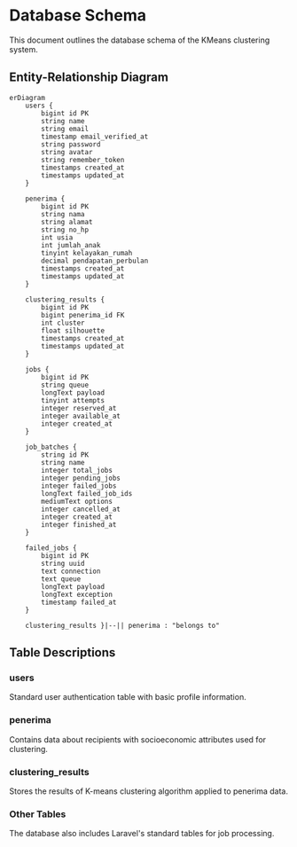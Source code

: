# Database Schema

This document outlines the database schema of the KMeans clustering system.

## Entity-Relationship Diagram

```mermaid
erDiagram
    users {
        bigint id PK
        string name
        string email
        timestamp email_verified_at
        string password
        string avatar
        string remember_token
        timestamps created_at
        timestamps updated_at
    }

    penerima {
        bigint id PK
        string nama
        string alamat
        string no_hp
        int usia
        int jumlah_anak
        tinyint kelayakan_rumah
        decimal pendapatan_perbulan
        timestamps created_at
        timestamps updated_at
    }

    clustering_results {
        bigint id PK
        bigint penerima_id FK
        int cluster
        float silhouette
        timestamps created_at
        timestamps updated_at
    }

    jobs {
        bigint id PK
        string queue
        longText payload
        tinyint attempts
        integer reserved_at
        integer available_at
        integer created_at
    }

    job_batches {
        string id PK
        string name
        integer total_jobs
        integer pending_jobs
        integer failed_jobs
        longText failed_job_ids
        mediumText options
        integer cancelled_at
        integer created_at
        integer finished_at
    }

    failed_jobs {
        bigint id PK
        string uuid
        text connection
        text queue
        longText payload
        longText exception
        timestamp failed_at
    }

    clustering_results }|--|| penerima : "belongs to"
```

## Table Descriptions

### users
Standard user authentication table with basic profile information.

### penerima
Contains data about recipients with socioeconomic attributes used for clustering.

### clustering_results
Stores the results of K-means clustering algorithm applied to penerima data.

### Other Tables
The database also includes Laravel's standard tables for job processing.
